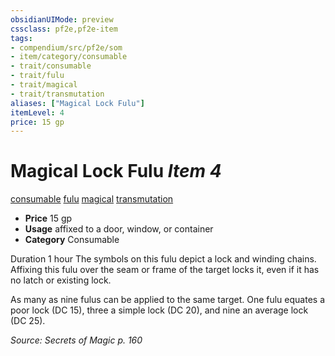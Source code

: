 ```yaml
---
obsidianUIMode: preview
cssclass: pf2e,pf2e-item
tags:
- compendium/src/pf2e/som
- item/category/consumable
- trait/consumable
- trait/fulu
- trait/magical
- trait/transmutation
aliases: ["Magical Lock Fulu"]
itemLevel: 4
price: 15 gp
---
```

# Magical Lock Fulu *Item 4*  
[consumable](../../../rules/traits/consumable.md)  [fulu](../../../rules/traits/fulu-som.md)  [magical](../../../rules/traits/magical.md)  [transmutation](../../../rules/traits/transmutation.md)  

- **Price** 15 gp
- **Usage** affixed to a door, window, or container
- **Category** Consumable

Duration 1 hour The symbols on this fulu depict a lock and winding chains. Affixing this fulu over the seam or frame of the target locks it, even if it has no latch or existing lock.

As many as nine fulus can be applied to the same target. One fulu equates a poor lock (DC 15), three a simple lock (DC 20), and nine an average lock (DC 25).

*Source: Secrets of Magic p. 160*